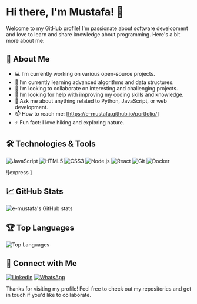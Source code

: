 # Hi there, I'm Mustafa! 👋

Welcome to my GitHub profile! I'm passionate about software development and love to learn and share knowledge about programming. Here's a bit more about me:

## 🚀 About Me

- 💻 I’m currently working on various open-source projects.
- 🌱 I’m currently learning advanced algorithms and data structures.
- 👯 I’m looking to collaborate on interesting and challenging projects.
- 🤔 I’m looking for help with improving my coding skills and knowledge.
- 💬 Ask me about anything related to Python, JavaScript, or web development.
- 📫 How to reach me: [https://e-mustafa.github.io/portfolio/] 
- ⚡ Fun fact: I love hiking and exploring nature.

## 🛠️ Technologies & Tools


![JavaScript](https://img.shields.io/badge/JavaScript-F7DF1E?style=for-the-badge&logo=javascript&logoColor=black)
![HTML5](https://img.shields.io/badge/HTML5-E34F26?style=for-the-badge&logo=html5&logoColor=white)
![CSS3](https://img.shields.io/badge/CSS3-1572B6?style=for-the-badge&logo=css3&logoColor=white)
![Node.js](https://img.shields.io/badge/Node.js-339933?style=for-the-badge&logo=nodedotjs&logoColor=white)
![React](https://img.shields.io/badge/React-61DAFB?style=for-the-badge&logo=react&logoColor=black)
![Git](https://img.shields.io/badge/Git-F05032?style=for-the-badge&logo=git&logoColor=white)
![Docker](https://img.shields.io/badge/Docker-2496ED?style=for-the-badge&logo=docker&logoColor=white)

![express ] 

## 📈 GitHub Stats

![e-mustafa's GitHub stats](https://github-readme-stats.vercel.app/api?username=e-mustafa&show_icons=true&theme=radical)

## 🏆 Top Languages

![Top Languages](https://github-readme-stats.vercel.app/api/top-langs/?username=e-mustafa&layout=compact&theme=radical)

## 🔗 Connect with Me

[![LinkedIn](https://img.shields.io/badge/LinkedIn-0077B5?style=for-the-badge&logo=linkedin&logoColor=white)](https://www.linkedin.com/in/e-mustafa/)
[![WhatsApp](https://img.shields.io/badge/WhatsApp-1DA1F2?style=for-the-badge&logo=whatsapp&logoColor=white)](https://wa.me/+201119706667)

Thanks for visiting my profile! Feel free to check out my repositories and get in touch if you'd like to collaborate.
